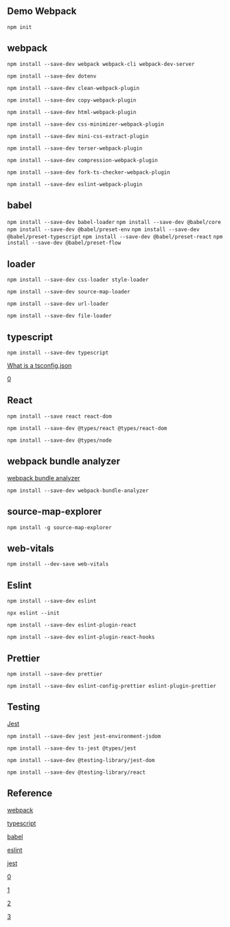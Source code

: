 ## Demo Webpack

`npm init`

## webpack 

`npm install --save-dev webpack webpack-cli webpack-dev-server`

`npm install --save-dev dotenv`

`npm install --save-dev clean-webpack-plugin`

`npm install --save-dev copy-webpack-plugin`

`npm install --save-dev html-webpack-plugin`

`npm install --save-dev css-minimizer-webpack-plugin`

`npm install --save-dev mini-css-extract-plugin`

`npm install --save-dev terser-webpack-plugin`

`npm install --save-dev compression-webpack-plugin`

`npm install --save-dev fork-ts-checker-webpack-plugin`

`npm install --save-dev eslint-webpack-plugin`

## babel

`npm install --save-dev babel-loader`
`npm install --save-dev @babel/core`
`npm install --save-dev @babel/preset-env`
`npm install --save-dev @babel/preset-typescript`
`npm install --save-dev @babel/preset-react`
`npm install --save-dev @babel/preset-flow`

## loader

`npm install --save-dev css-loader style-loader`

`npm install --save-dev source-map-loader`

`npm install --save-dev url-loader`

`npm install --save-dev file-loader`

## typescript

`npm install --save-dev typescript`

[What is a tsconfig.json](https://www.typescriptlang.org/docs/handbook/tsconfig-json.html)

[0](https://ithelp.ithome.com.tw/articles/10263733)

## React

`npm install --save react react-dom`

`npm install --save-dev @types/react @types/react-dom`

`npm install --save-dev @types/node`

## webpack bundle analyzer

[webpack bundle analyzer](https://github.com/webpack-contrib/webpack-bundle-analyzer)

`npm install --save-dev webpack-bundle-analyzer`

## source-map-explorer

`npm install -g source-map-explorer`

## web-vitals

`npm install --dev-save web-vitals`

## Eslint

`npm install --save-dev eslint`

`npx eslint --init`

`npm install --save-dev eslint-plugin-react`

`npm install --save-dev eslint-plugin-react-hooks`

## Prettier

`npm install --save-dev prettier`

`npm install --save-dev eslint-config-prettier eslint-plugin-prettier`

## Testing

[Jest](https://marketplace.visualstudio.com/items?itemName=Orta.vscode-jest)

`npm install --save-dev jest jest-environment-jsdom`

`npm install --save-dev ts-jest @types/jest`

`npm install --save-dev @testing-library/jest-dom`

`npm install --save-dev @testing-library/react`

## Reference

[webpack](https://webpack.js.org/)

[typescript](https://www.typescriptlang.org/)

[babel](https://babeljs.io/)

[eslint](https://eslint.org/)

[jest](https://jestjs.io/)

[0](https://juejin.cn/post/7129747165794009101)

[1](https://chorer.github.io/2021/09/05/F-%E4%B8%87%E5%AD%97%E6%A2%B3%E7%90%86%20%20Webpack%20%E5%B8%B8%E7%94%A8%E9%85%8D%E7%BD%AE%E5%92%8C%E4%BC%98%E5%8C%96%E6%96%B9%E6%A1%88/)

[2](https://icodex.me/docs/engineer/guides)

[3](https://ithelp.ithome.com.tw/users/20107789/ironman/3332)